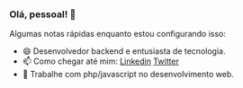 ### Olá, pessoal! 👋

Algumas notas rápidas enquanto estou configurando isso:
- 😄 Desenvolvedor backend e entusiasta de tecnologia.
- 📫 Como chegar até mim: <a href="https://www.linkedin.com/in/guilherme-soares-0842a9183/">Linkedin</a> <a href="https://x.com/GuilhermeSS009" > Twitter </a>
- 🔨 Trabalhe com php/javascript no desenvolvimento web.
